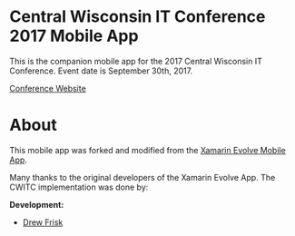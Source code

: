 # Central Wisconsin IT Conference 2017 Mobile App

This is the companion mobile app for the 2017 Central Wisconsin IT Conference. Event date is September 30th, 2017.

[Conference Website](https://cwitc.org)

# About
This mobile app was forked and modified from the [Xamarin Evolve Mobile App](https://github.com/xamarinhq/app-evolve). 

Many thanks to the original developers of the Xamarin Evolve App. The CWITC implementation was done by:

**Development:**
* [Drew Frisk](http://github.com/keanan5390)
